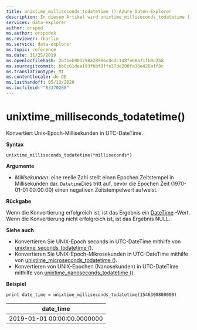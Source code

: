 ```yaml
---
title: unixtime_milliseconds_todatetime ()-Azure Daten-Explorer
description: In diesem Artikel wird unixtime_milliseconds_todatetime () in Azure Daten-Explorer beschrieben.
services: data-explorer
author: orspod
ms.author: orspodek
ms.reviewer: rkarlin
ms.service: data-explorer
ms.topic: reference
ms.date: 11/25/2019
ms.openlocfilehash: 26f1eb901798a28996c8cdc148fe68a71fb9d2b8
ms.sourcegitcommit: bb8c61dea193fbbf9ffe37dd200fa36e428aff8c
ms.translationtype: MT
ms.contentlocale: de-DE
ms.lasthandoff: 05/13/2020
ms.locfileid: "83370280"
---
```

# <a name="unixtime_milliseconds_todatetime"></a>unixtime_milliseconds_todatetime()

Konvertiert Unix-Epoch-Millisekunden in UTC-DateTime.

**Syntax**

`unixtime_milliseconds_todatetime(*milliseconds*)`

**Argumente**

* *Millisekunden*: eine reelle Zahl stellt einen Epochen Zeitstempel in Millisekunden dar. `Datetime`Dies tritt auf, bevor die Epochen Zeit (1970-01-01 00:00:00) einen negativen Zeitstempelwert aufweist.

**Rückgabe**

Wenn die Konvertierung erfolgreich ist, ist das Ergebnis ein [DateTime](./scalar-data-types/datetime.md) -Wert. Wenn die Konvertierung nicht erfolgreich ist, ist das Ergebnis NULL.

**Siehe auch**

* Konvertieren Sie UNIX-Epoch seconds in UTC-DateTime mithilfe von [unixtime_seconds_todatetime ()](unixtime-seconds-todatetimefunction.md).
* Konvertieren Sie UNIX-Epoch-Mikrosekunden in UTC-DateTime mithilfe von [unixtime_microseconds_todatetime ()](unixtime-microseconds-todatetimefunction.md).
* Konvertieren von UNIX-Epochen (Nanosekunden) in UTC-DateTime mithilfe von [unixtime_nanoseconds_todatetime ()](unixtime-nanoseconds-todatetimefunction.md).

**Beispiel**

<!-- csl: https://help.kusto.windows.net/Samples  -->
```kusto
print date_time = unixtime_milliseconds_todatetime(1546300800000)
```

|date_time|
|---|
|2019-01-01 00:00:00.0000000|
